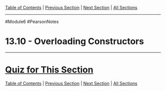 [Table of Contents](/README.md) | [Previous Section](13.9%20-%20Destructors.md) | [Next Section](13.11%20-%20Private%20Member%20Functions.md) | [All Sections](/Module%206/Pearson%20Notes/)
***
#Module6 #PearsonNotes 
# 13.10 - Overloading Constructors
***
# [Quiz for This Section](!%20Unit%2013%20Answers.md#Quiz-13-10)
[Table of Contents](/README.md) | [Previous Section](13.9%20-%20Destructors.md) | [Next Section](13.11%20-%20Private%20Member%20Functions.md) | [All Sections](/Module%206/Pearson%20Notes/)